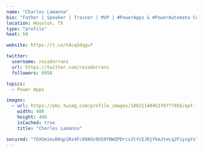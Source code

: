 ```yaml
---
name: "Charles Lamanna"
bio: "Father | Speaker | Trainer | MVP | #PowerApps & #PowerAutomate Community Super User | YouTuber Right-pointing triangle http://youtube.com/c/rezadorrani | Learn - Share - Clockwise rightwards and leftwards open circle arrows"
location: Houston, TX
type: "profile"
heat: 50

website: https://t.co/tAcqSdqguf

twitter:
  username: rezadorrani
  url: https://twitter.com/rezadorrani
  followers: 8958

topics:
  - Power Apps

images:
  - url: https://pbs.twimg.com/profile_images/1063114045270777856/qeT-jpWr_400x400.jpg
    width: 400
    height: 400
    isCached: true
    title: "Charles Lamanna"

secured: "fGXGmimvD6qp1Rz4Fc09AUv9US0YNWZPDrcs3lYcEJRjYkmJteLq2FiysgYslnijyv+znn5+P0N9i9Jja9gd5hlL8hzil2iPkzNyrxpHhZtNIVazuHtcN1ahqeTf1Lm+htn8xu6WcLw67CsT9wrB1EMq83z7Fx1V+GXSi7t1A6fpNGEcDLlhf4Hk6/j8ix8FA44/b8thKQJ44sfm36XSaDoZ6Ny1QrU0MZpTLGOPrMDqt9Y827p9FCJnN8qLG3Ne0nYUod5ImfMXMfFJX2RQlzF5DA1aIfh+IwoqPf08/ZVF0AR4Sz5kr+qMfoebUX67i4MOdBXGWXx/K6zZzuya0/EvqYSPSkG5fvCTUontZDhisZTcuQE2ixF0atftQHT/Gd5fx0iPQeLi+pdZWPgDAWLluJBLTZBtbvUv7cxMQNk=;98W/l3sw1uGEoBeLprHIjg=="
---
```


